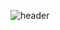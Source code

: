 ![header](https://capsule-render.vercel.app/api?type=waving&color=timeGradient&text=Welcome%20to%20Huijin's%20GitHub%20👋&animation=twinkling&fontSize=35&fontAlignY=40&fontAlign=70&height=250)
<!--
**dohuijin/dohuijin** is a ✨ _special_ ✨ repository because its `README.md` (this file) appears on your GitHub profile.

Here are some ideas to get you started:

- 🔭 I’m currently working on ...
- 🌱 I’m currently learning ...
- 👯 I’m looking to collaborate on ...
- 🤔 I’m looking for help with ...
- 💬 Ask me about ...
- 📫 How to reach me: ...
- 😄 Pronouns: ...
- ⚡ Fun fact: ...
-->
